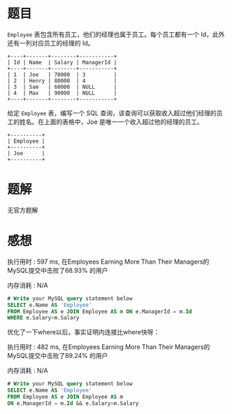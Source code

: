 # 题目

`Employee` 表包含所有员工，他们的经理也属于员工。每个员工都有一个 Id，此外还有一列对应员工的经理的 Id。

```
+----+-------+--------+-----------+
| Id | Name  | Salary | ManagerId |
+----+-------+--------+-----------+
| 1  | Joe   | 70000  | 3         |
| 2  | Henry | 80000  | 4         |
| 3  | Sam   | 60000  | NULL      |
| 4  | Max   | 90000  | NULL      |
+----+-------+--------+-----------+
```

给定 `Employee` 表，编写一个 SQL 查询，该查询可以获取收入超过他们经理的员工的姓名。在上面的表格中，Joe 是唯一一个收入超过他的经理的员工。

```
+----------+
| Employee |
+----------+
| Joe      |
+----------+
```

# 题解

无官方题解

# 感想

执行用时 : 597 ms, 在Employees Earning More Than Their Managers的MySQL提交中击败了68.93% 的用户

内存消耗 : N/A

```sql
# Write your MySQL query statement below
SELECT e.Name AS 'Employee'
FROM Employee AS e JOIN Employee AS m ON e.ManagerId = m.Id 
WHERE e.Salary>m.Salary
```

优化了一下where以后，事实证明内连接比where快呀：

执行用时 : 482 ms, 在Employees Earning More Than Their Managers的MySQL提交中击败了89.24% 的用户

内存消耗 : N/A

```sql
# Write your MySQL query statement below
SELECT e.Name AS 'Employee'
FROM Employee AS e JOIN Employee AS m 
ON e.ManagerId = m.Id && e.Salary>m.Salary
```

